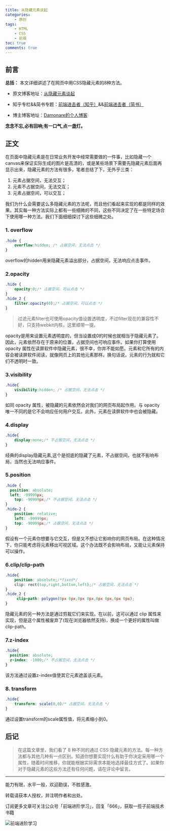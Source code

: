 ```yaml
---
title: 从隐藏元素谈起
categories: 
    - 原创
tags:
    - HTML
    - CSS
    - 前端
toc: true
comments: true
---
```


## 前言

**总括：** 本文详细讲述了在网页中用CSS隐藏元素的8种方法。

- 原文博客地址：[从隐藏元素谈起](http://blog.damonare.cn/2017/01/02/%E4%BB%8E%E9%9A%90%E8%97%8F%E5%85%83%E7%B4%A0%E8%B0%88%E8%B5%B7/)
- 知乎专栏&&简书专题：[前端进击者（知乎）](https://zhuanlan.zhihu.com/damonare)&&[前端进击者（简书）](http://www.jianshu.com/collection/bbaa63e264f5)

- 博主博客地址：[Damonare的个人博客](http://damonare.cn)

**念念不忘,必有回响;有一口气,点一盏灯。**

<!-- more -->

## 正文

在页面中隐藏元素是在日常业务开发中经常需要做的一件事，比如隐藏一个canvas来保证实际生成的图片是高清的，或是某些场景下需要先隐藏元素后面再显示出来，隐藏元素的方法有很多，笔者总结了下，无外乎三类：

1. 元素占据空间，无法交互；
2. 元素不占据空间，无法交互；
3. 元素占据空间，可以交互；


我们为什么会需要这么多隐藏元素的方法呢，而且他们看起来实现的都是同样的效果。其实每一种方法实际上都有一些细微的不同，这些不同决定了在一些特定场合下使用哪一种方法。我们下面细细探讨下这些细微之处。


### 1. overflow

```css
.hide {
    overflow:hidden; /* 占据空间，无法点击 */
}
```

overflow的hidden用来隐藏元素溢出部分，占据空间，无法响应点击事件。

### 2.opacity

```css
.hide {
    opacity:0;/* 占据空间，可以点击 */
}
.hide_2 {
    filter:opacity(0);/* 占据空间，可以点击 */
}
```

>过滤元素filter也可使用opacity值设置透明度，不过filter现在的兼容性不好，只支持webkit内核，这里顺带一提。

opacity是用来设置元素透明度的，但当设置成0的时候也就相当于隐藏元素了。因此，元素依然存在于原来的位置，占据空间也可响应事件。如果你打算使用 opacity 属性在读屏软件中隐藏元素，很不幸，你并不能如愿。元素和它所有的内容会被读屏软件阅读，就像网页上的其他元素那样。换句话说，元素的行为就和它们不透明时一致。


### 3.visibility

```css
.hide{
    visibility:hidden; /* 占据空间，无法点击 */
}
```

如同 opacity 属性，被隐藏的元素依然会对我们的网页布局起作用。与 opacity 唯一不同的是它不会响应任何用户交互。此外，元素在读屏软件中也会被隐藏。

### 4.display

```css
.hide{
    display:none;/* 不占据空间，无法点击 */
}
```

经典的display隐藏元素,这个是彻底的隐藏了元素，不占据空间，也就不影响布局，当然也无法响应事件。

### 5.position

```css
.hide {
  position: absolute;
  left: -99999px;
    top: -90999px;/* 不占据空间，无法点击 */
}
.hide-2 {
    position: relative;
    left: -99999px;
    top: -90999px;/* 占据空间，无法点击 */
}
```

假设有一个元素你想要与它交互，但是又不想让它影响你的网页布局。在这种情况下，你只能考虑将元素移出可视区域。这个办法既不会影响布局，又能让元素保持可以操作。


### 6.clip/clip-path


```css
.hide{
    position: absolute;/*fixed*/
    clip: rect(top,right,bottom,left);/* 占据空间，无法点击 */
}
.hide_2 {
     clip-path: polygon(0px 0px,0px 0px,0px 0px,0px 0px);
}
```


隐藏元素的另一种方法是通过剪裁它们来实现。在以前，这可以通过 clip 属性来实现，但是这个属性被废弃了(现在浏览器依然支持)，换成一个更好的属性叫做 clip-path。


### 7.z-index

```css
.hide{
  position: absolute;
  z-index: -1000;/* 不占据空间，无法点击 */
}
```

该方法通过设置z-index值使其它元素遮盖该元素。

### 8. transform

```css
.hide{
    transform: scale(0,0)/* 占据空间，无法点击 */
}
```

通过设置transform的scale属性值，将元素缩小到0。

## 后记

>在这篇文章里，我们看了 8 种不同的通过 CSS 隐藏元素的方法。每一种方法都与其他几种有一点区别。知道你想要实现什么有助于你决定采用哪一个属性，随着时间推移，你就能根据实际需求本能地选择最佳方式了。如果你对于隐藏元素的这些方法还有任何问题，请在评论中留言。

---

能力有限，水平一般，欢迎勘误，不胜感激。

转载请获本人授权，并注明作者和出处。

订阅更多文章可关注公众号「前端进阶学习」，回复「666」，获取一揽子前端技术书籍

![前端进阶学习](https://image.damonare.cn/qianduanjinjie.png)